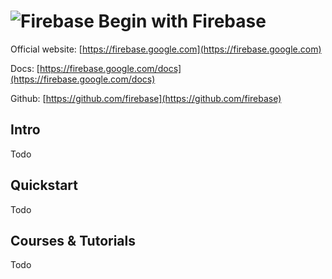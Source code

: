 # ![Firebase](https://rawgit.com/asankasri/begin-with-it-alpha/master/icons/firebase.png "Firebase") Begin with Firebase

Official website: [https://firebase.google.com](https://firebase.google.com)

Docs: [https://firebase.google.com/docs](https://firebase.google.com/docs)

Github: [https://github.com/firebase](https://github.com/firebase)

## Intro

Todo

## Quickstart

Todo

## Courses & Tutorials

Todo
